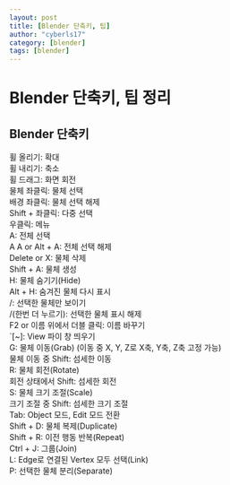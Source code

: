 ```yaml
---
layout: post
title: [Blender 단축키, 팁]
author: "cyberls17"
category: [blender]
tags: [blender]
---
```


# Blender 단축키, 팁 정리

## Blender 단축키
휠 올리기: 확대<br>
휠 내리기: 축소<br>
휠 드래그: 화면 회전<br>
물체 좌클릭: 물체 선택<br>
배경 좌클릭: 물체 선택 해제<br>
Shift + 좌클릭: 다중 선택<br>
우클릭: 메뉴<br>
A: 전체 선택<br>
A A or Alt + A: 전체 선택 해제<br>
Delete or X: 물체 삭제<br>
Shift + A: 물체 생성<br>
H: 물체 숨기기(Hide)<br>
Alt + H: 숨겨진 물체 다시 표시<br>
/: 선택한 물체만 보이기<br>
/(한번 더 누르기): 선택한 물체 표시 해제<br>
F2 or 이름 위에서 더블 클릭: 이름 바꾸기<br>
`[~]: View 파이 창 띄우기<br>
G: 물체 이동(Grab) (이동 중 X, Y, Z로 X축, Y축, Z축 고정 가능)<br>
물체 이동 중 Shift: 섬세한 이동<br>
R: 물체 회전(Rotate)<br>
회전 상태에서 Shift: 섬세한 회전<br>
S: 물체 크기 조절(Scale)<br>
크기 조절 중 Shift: 섬세한 크기 조절<br>
Tab: Object 모드, Edit 모드 전환<br>
Shift + D: 물체 복제(Duplicate)<br>
Shift + R: 이전 행동 반복(Repeat)<br>
Ctrl + J: 그룹(Join)<br>
L: Edge로 연결된 Vertex 모두 선택(Link)<br>
P: 선택한 물체 분리(Separate)<br>